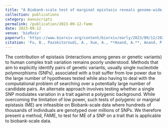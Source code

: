 ```yaml
---
title: "A Biobank-scale test of marginal epistasis reveals genome-wide signals of polygenic epistasis."
collection: publications
category: manuscripts
permalink: /publication/2023-09-12-fame
date: 2023-09-12
venue: 'bioRxiv'
paperurl: 'https://www.biorxiv.org/content/biorxiv/early/2023/09/12/2023.09.10.557084.full.pdf'
citation: 'Fu, B., Pazokitoroudi, A., Xue, A., **Anand, A.**, Anand, P., Zaitlen, N., & Sankararaman, S.'
---
```


The contribution of epistasis (interactions among genes or genetic variants) to human complex trait variation remains poorly understood. Methods that aim to explicitly identify pairs of genetic variants, usually single nucleotide polymorphisms (SNPs), associated with a trait suffer from low power due to the large number of hypotheses tested while also having to deal with the computational problem of searching over a potentially large number of candidate pairs. An alternate approach involves testing whether a single SNP modulates variation in a trait against a polygenic background. While overcoming the limitation of low power, such tests of polygenic or marginal epistasis (ME) are infeasible on Biobank-scale data where hundreds of thousands of individuals are genotyped over millions of SNPs. We therefore present a method, FAME, to test for ME of a SNP on a trait that is applicable to biobank-scale data.
